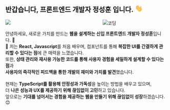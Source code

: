 ## 반갑습니다, 프론트엔드 개발자 정성훈 입니다. <img src="https://raw.githubusercontent.com/ABSphreak/ABSphreak/master/gifs/Hi.gif" width="24"/>


<img align="right" alt="코딩" width="200" src="https://github.githubassets.com/images/mona-whisper.gif" width="200" /> 

<img width="200" src="https://img.shields.io/badge/Gmail-jsh0218131@gmail.com-EA4335?style=flat-square&logo=Gmail&logoColor=white"/>

안녕하세요, 새로운 가치를 만드는 <strong>웹을 설계하는 신입 프론트엔드 개발자 정성훈</strong>입니다. 🚀<br />🎯 저는 <strong>React, Javascript</strong>를 처음 배우며, 컴포넌트를 통해 <strong>복잡한 UI를 간결하게 관리할 수 있다는 점</strong>에 큰 매력을 느꼈습니다. <br />또한, <strong>상태 관리와 재사용 가능한 코드를 통해 사용자 경험을 세밀하게 설계할 수 있다는 점</strong>과 <br /><strong>사용자의 즉각적인 피드백을 통한 개발의 재미와 가치를 발견</strong>했습니다. <br /><br />현재는 <strong>TypeScript를 활용해 안정성과 가독성</strong>을 높이는 방법을 배우고 있으며, <br />더 <strong>나은 성능과 UX를 제공하기 위해 끊임없이 고민</strong>하고 있습니다.<br />앞으로는 <strong>기대를 넘어서는 경험을 제공하는 웹을 만들기 위해 끊임없이 성장</strong>하겠습니다. 😊<br /><br /><br /> 

<br />
<br />
